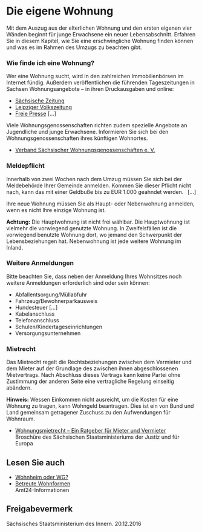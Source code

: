 # Die eigene Wohnung

Mit dem Auszug aus der elterlichen Wohnung und den ersten eigenen vier Wänden beginnt für junge Erwachsene ein neuer Lebensabschnitt. Erfahren Sie in diesem Kapitel, wie Sie eine erschwingliche Wohnung finden können und was es im Rahmen des Umzugs zu beachten gibt.

### Wie finde ich eine Wohnung?

Wer eine Wohnung sucht, wird in den zahlreichen Immobilienbörsen im Internet fündig. Außerdem veröffentlichen die führenden Tageszeitungen in Sachsen Wohnungsangebote – in ihren Druckausgaben und online:

* [Sächsische Zeitung](https://www.sz-immo.de/ "Immobilienangebote (Sächsische Zeitung)")
* [Leipziger Volkszeitung](http://www.lvz-immo.de "Immobilenangebote (Leipziger Zeitung)")
* [Freie Presse](http://immobilien.freiepresse.de/ "Freie Presse: Immobilienangebote") [...]

Viele Wohnungsgenossenschaften richten zudem spezielle Angebote an Jugendliche und junge Erwachsene. Informieren Sie sich bei den Wohnungsgenossenschaften ihres künftigen Wohnortes.

* [Verband Sächsischer Wohnungsgenossenschaften e. V.](http://www.vswg.de/)

### Meldepflicht

Innerhalb von zwei Wochen nach dem Umzug müssen Sie sich bei der Meldebehörde Ihrer Gemeinde anmelden. Kommen Sie dieser Pflicht nicht nach, kann das mit einer Geldbuße bis zu EUR 1.000 geahndet werden.  [...]

Ihre neue Wohnung müssen Sie als Haupt- oder Nebenwohnung anmelden, wenn es nicht Ihre einzige Wohnung ist.

**Achtung:** Die Hauptwohnung ist nicht frei wählbar. Die Hauptwohnung ist vielmehr die vorwiegend genutzte Wohnung. In Zweifelsfällen ist die vorwiegend benutzte Wohnung dort, wo jemand den Schwerpunkt der Lebensbeziehungen hat. Nebenwohnung ist jede weitere Wohnung im Inland.

### Weitere Anmeldungen

Bitte beachten Sie, dass neben der Anmeldung Ihres Wohnsitzes noch weitere Anmeldungen erforderlich sind oder sein können:

* Abfallentsorgung/Müllabfuhr
* Fahrzeug/Bewohnerparkausweis
* Hundesteuer [...]
* Kabelanschluss
* Telefonanschluss
* Schulen/Kindertageseinrichtungen
* Versorgungsunternehmen

### Mietrecht

Das Mietrecht regelt die Rechtsbeziehungen zwischen dem Vermieter und dem Mieter auf der Grundlage des zwischen ihnen abgeschlossenen Mietvertrags. Nach Abschluss dieses Vertrags kann keine Partei ohne Zustimmung der anderen Seite eine vertragliche Regelung einseitig abändern.

**Hinweis:** Wessen Einkommen nicht ausreicht, um die Kosten für eine Wohnung zu tragen, kann Wohngeld beantragen. Dies ist ein von Bund und Land gemeinsam getragener Zuschuss zu den Aufwendungen für Wohnraum.

* [Wohnungsmietrecht – Ein Ratgeber für Mieter und Vermieter](https://publikationen.sachsen.de/bdb/artikel/41536 "Wohnungsmietrecht - Ein Ratgeber für Mieter und Vermieter (sachsen.de)")  
   Broschüre des Sächsischen Staatsministeriums der Justiz und für Europa

## Lesen Sie auch

* [Wohnheim oder WG?](https://amt24dev.sachsen.de/zufi/lebenslagen/5000443)
* [Betreute Wohnformen](https://amt24dev.sachsen.de/zufi/lebenslagen/5000941)  
  Amt24-Informationen

## Freigabevermerk

Sächsisches Staatsministerium des Innern. 20.12.2016
